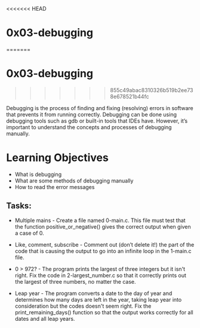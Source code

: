 <<<<<<< HEAD
# 0x03-debugging
=======
 # 0x03-debugging
>>>>>>> 855c49abac8310326b519b2ee738e678521b44fc
 
Debugging is the process of finding and fixing (resolving) errors in software that prevents it from running correctly. 
Debugging can be done using debugging tools such as gdb or built-in tools that IDEs have. However, it’s important to understand the concepts and processes of debugging manually.

# Learning Objectives
- What is debugging
- What are some methods of debugging manually
- How to read the error messages

## Tasks:
- Multiple mains - Create a file named 0-main.c. This file must test that the function positive_or_negative() gives the correct output when given a case of 0.

- Like, comment, subscribe - Comment out (don’t delete it!) the part of the code that is causing the output to go into an infinite loop in the 1-main.c file.

- 0 > 972? - The program prints the largest of three integers but it isn't right. Fix the code in 2-largest_number.c so that it correctly prints out the largest of three numbers, no matter the case.

- Leap year - The program converts a date to the day of year and determines how many days are left in the year, taking leap year into consideration but the codes doesn't seem right. Fix the print_remaining_days() function so that the output works correctly for all dates and all leap years.

